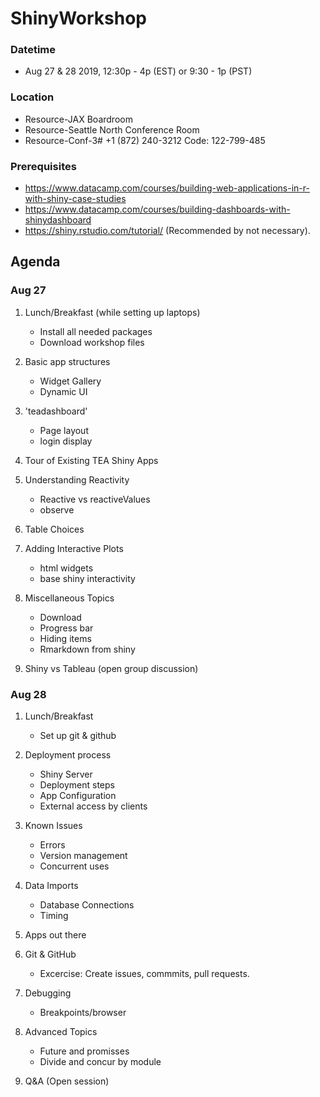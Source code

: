 # ShinyWorkshop

### Datetime
- Aug 27 & 28 2019, 12:30p - 4p (EST) or 9:30 - 1p (PST)

### Location
- Resource-JAX Boardroom
- Resource-Seattle North Conference Room
- Resource-Conf-3# +1 (872) 240-3212 Code: 122-799-485

### Prerequisites
- https://www.datacamp.com/courses/building-web-applications-in-r-with-shiny-case-studies
- https://www.datacamp.com/courses/building-dashboards-with-shinydashboard
- https://shiny.rstudio.com/tutorial/ (Recommended by not necessary).

## Agenda 

### Aug 27

1. Lunch/Breakfast (while setting up laptops)
    - Install all needed packages
    - Download workshop files

1. Basic app structures
    - Widget Gallery
    - Dynamic UI

1. 'teadashboard'
    - Page layout
    - login display
    
1. Tour of Existing TEA Shiny Apps

1. Understanding Reactivity
    - Reactive vs reactiveValues
    - observe

1. Table Choices

1. Adding Interactive Plots
    - html widgets
    - base shiny interactivity

1. Miscellaneous Topics
    - Download 
    - Progress bar
    - Hiding items
    - Rmarkdown from shiny

1. Shiny vs Tableau (open group discussion)

### Aug 28

1. Lunch/Breakfast
    - Set up git & github

1. Deployment process
    - Shiny Server 
    - Deployment steps
    - App Configuration
    - External access by clients

1. Known Issues
    - Errors 
    - Version management
    - Concurrent uses
    
1. Data Imports
    - Database Connections
    - Timing
    
1. Apps out there

1. Git & GitHub
    - Excercise: Create issues, commmits, pull requests. 

1. Debugging
    - Breakpoints/browser

1. Advanced Topics
    - Future and promisses
    - Divide and concur by module
    
1. Q&A (Open session)
